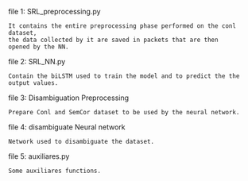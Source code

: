 
file 1: SRL_preprocessing.py 
	
	It contains the entire preprocessing phase performed on the conl dataset,
	the data collected by it are saved in packets that are then 
	opened by the NN.

file 2: SRL_NN.py

	Contain the biLSTM used to train the model and to predict the the output values. 

file 3: Disambiguation Preprocessing

	Prepare Conl and SemCor dataset to be used by the neural network.

file 4: disambiguate Neural network

	Network used to disambiguate the dataset.

file 5: auxiliares.py

	Some auxiliares functions.
